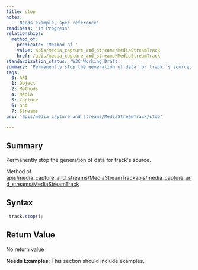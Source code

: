 ```yaml
---
title: stop
notes:
  - 'Needs example, spec reference'
readiness: 'In Progress'
relationships:
  method_of:
    predicate: 'Method of '
    value: apis/media_capture_and_streams/MediaStreamTrack
    href: /apis/media_capture_and_streams/MediaStreamTrack
standardization_status: 'W3C Working Draft'
summary: 'Permanently stop the generation of data for track''s source.'
tags:
  0: API
  1: Object
  2: Methods
  4: Media
  5: Capture
  6: and
  7: Streams
uri: 'apis/media capture and streams/MediaStreamTrack/stop'

---
```

## <span>Summary</span>

Permanently stop the generation of data for track's source.

Method of [apis/media\_capture\_and\_streams/MediaStreamTrack](/apis/media_capture_and_streams/MediaStreamTrack)[apis/media\_capture\_and\_streams/MediaStreamTrack](/apis/media_capture_and_streams/MediaStreamTrack)

## <span>Syntax</span>

``` js
 track.stop();
```

## <span>Return Value</span>

No return value

**Needs Examples**: This section should include examples.

